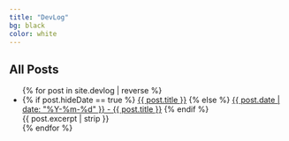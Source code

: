 ```yaml
---
title: "DevLog"
bg: black
color: white
---
```

## All Posts

<div>
<ul>
  {% for post in site.devlog | reverse %}
    <li>
      {% if post.hideDate == true %}
        <a href="{{ post.url }}">{{ post.title }}</a>
      {% else %}        
        <a href="{{ post.url }}">{{ post.date | date: "%Y-%m-%d" }} - {{ post.title }}</a>
      {% endif %}        
      <br>{{ post.excerpt | strip }}
    </li>
  {% endfor %}
</ul>
</div>
